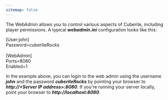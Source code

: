 ```yaml
---
sitemap: false
---
```

The WebAdmin allows you to control various aspects of Cuberite, including player permissions. A typical ***webadmin.ini*** configuration looks like this:

<div class="code-box">
[User:john]<br/>
Password=cuberiteRocks<br/>
<br/>
[WebAdmin]<br/>
Ports=8080<br/>
Enabled=1
</div>

In the example above, you can login to the web admin using the username ***john*** and the password ***cuberiteRocks*** by pointing your browser to ***http://\<Server IP address\>:8080***. If you're running your server locally, point your browser to ***http://localhost:8080***.
